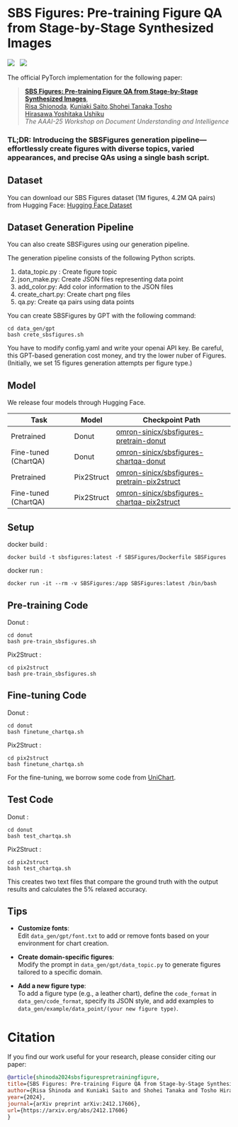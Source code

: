 # SBS Figures: Pre-training Figure QA from Stage-by-Stage Synthesized Images
<a href='https://arxiv.org/abs/2412.17606'><img src='https://img.shields.io/badge/ArXiv-PDF-red'></a> &nbsp; 
<a href='https://omron-sinicx.github.io/SBSFiguresPage/'><img src='https://img.shields.io/badge/Project-Page-Green'></a> &nbsp; 

The official PyTorch implementation for the following paper:
> [**SBS Figures: Pre-training Figure QA from Stage-by-Stage Synthesized Images**](https://arxiv.org/abs/2407.13555),  
> [Risa Shionoda](https://sites.google.com/view/risashinoda/home), [Kuniaki Saito](https://ksaito-ut.github.io/),[Shohei Tanaka](https://shohei-ta-ds7.github.io/),[Tosho Hirasawa](https://toshohirasawa.github.io/),[Yoshitaka Ushiku](https://yoshitakaushiku.net/index.html)    
> *The AAAI-25 Workshop on Document Understanding and Intelligence*

### TL;DR: Introducing the SBSFigures generation pipeline—effortlessly create figures with diverse topics, varied appearances, and precise QAs using a single bash script.

## Dataset
You can download our SBS Figures dataset (1M figures, 4.2M QA pairs) from Hugging Face: [Hugging Face Dataset](https://huggingface.co/datasets/omron-sinicx/sbsfigures)

## Dataset Generation Pipeline
You can also create SBSFigures using our generation pipeline.

The generation pipeline consists of the following Python scripts.
1. data_topic.py : Create figure topic
2. json_make.py:  Create JSON files representing data point
3. add_color.py: Add color information to the JSON files
4. create_chart.py: Create chart png files 
5. qa.py: Create qa pairs using data points

You can create SBSFigures by GPT with the following command:
```
cd data_gen/gpt
bash crete_sbsfigures.sh
```
You have to modify config.yaml and write your openai API key.
Be careful, this GPT-based generation cost money, and try the lower nuber of Figures. (Initially, we set 15 figures generation attempts per figure type.)

## Model
We release four models through Hugging Face.

| Task  | Model | Checkpoint Path |
| ------| ------- | ------------- |
| Pretrained  | Donut| [omron-sinicx/sbsfigures-pretrain-donut](https://huggingface.co/omron-sinicx/sbsfigures-pretrain-donut)  |
| Fine-tuned (ChartQA) | Donut | [omron-sinicx/sbsfigures-chartqa-donut](https://huggingface.co/omron-sinicx/sbsfigures-chartqa-donut)  |
| Pretrained  | Pix2Struct| [omron-sinicx/sbsfigures-pretrain-pix2struct](https://huggingface.co/omron-sinicx/sbsfigures-pretrain-pix2struct)  |
| Fine-tuned (ChartQA) |Pix2Struct| [omron-sinicx/sbsfigures-chartqa-pix2struct](https://huggingface.co/omron-sinicx/sbsfigures-chartqa-pix2struct)  |

## Setup
docker build :
```
docker build -t sbsfigures:latest -f SBSFigures/Dockerfile SBSFigures
```
docker run :
```
docker run -it --rm -v SBSFigures:/app SBSFigures:latest /bin/bash
```

## Pre-training Code
Donut : 
```
cd donut
bash pre-train_sbsfigures.sh
```
Pix2Struct : 
```
cd pix2struct
bash pre-train_sbsfigures.sh
```

## Fine-tuning Code
Donut : 
```
cd donut
bash finetune_chartqa.sh
```
Pix2Struct : 
```
cd pix2struct
bash finetune_chartqa.sh
```
For the fine-tuning, we borrow some code from [UniChart](https://github.com/vis-nlp/UniChart).

## Test Code
Donut : 
```
cd donut
bash test_chartqa.sh
```
Pix2Struct : 
```
cd pix2struct
bash test_chartqa.sh
```
This creates two text files that compare the ground truth with the output results and calculates the 5% relaxed accuracy.

## Tips
- **Customize fonts**:  
  Edit `data_gen/gpt/font.txt` to add or remove fonts based on your environment for chart creation.

- **Create domain-specific figures**:  
  Modify the prompt in `data_gen/gpt/data_topic.py` to generate figures tailored to a specific domain.

- **Add a new figure type**:  
  To add a figure type (e.g., a leather chart), define the `code_format` in `data_gen/code_format`, specify its JSON style, and add examples to `data_gen/example/data_point/(your new figure type)`.

# Citation
If you find our work useful for your research, please consider citing our paper:

```bibtex
@article{shinoda2024sbsfigurespretrainingfigure,
title={SBS Figures: Pre-training Figure QA from Stage-by-Stage Synthesized Images}, 
author={Risa Shinoda and Kuniaki Saito and Shohei Tanaka and Tosho Hirasawa and Yoshitaka Ushiku},
year={2024},
journal={arXiv preprint arXiv:2412.17606},
url={https://arxiv.org/abs/2412.17606}
}
```
